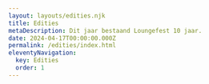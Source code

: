```yaml
---
layout: layouts/edities.njk
title: Edities
metaDescription: Dit jaar bestaand Loungefest 10 jaar.
date: 2024-04-17T00:00:00.000Z
permalink: /edities/index.html
eleventyNavigation:
  key: Edities
  order: 1
---
```


